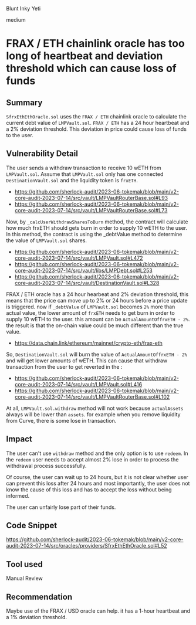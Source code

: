 Blunt Inky Yeti

medium

# FRAX / ETH chainlink oracle has too long of heartbeat and deviation threshold which can cause loss of funds
## Summary
`SfrxEthEthOracle.sol` uses the `FRAX / ETH` chainlink oracle to calculate the current debt value of `LMPVault.sol`.  `FRAX / ETH` has a 24 hour heartbeat and a 2% deviation threshold. This deviation in price could cause loss of funds to the user.

## Vulnerability Detail
The user sends a withdraw transaction to receive 10 wETH from `LMPVault.sol`. Assume that `LMPVault.sol` only has one connected `DestinationVault.sol` and the liquidity token is `frxETH`. 
- https://github.com/sherlock-audit/2023-06-tokemak/blob/main/v2-core-audit-2023-07-14/src/vault/LMPVaultRouterBase.sol#L93
- https://github.com/sherlock-audit/2023-06-tokemak/blob/main/v2-core-audit-2023-07-14/src/vault/LMPVaultRouterBase.sol#L73

Now, by `_calcUserWithdrawSharesToBurn` method, the contract will calculate how much frxETH should gets burn in order to supply 10 wETH to the user. In this method, the contract is using the _debtValue method to determine the value of `LMPVault.sol` shares. 
- https://github.com/sherlock-audit/2023-06-tokemak/blob/main/v2-core-audit-2023-07-14/src/vault/LMPVault.sol#L472
- https://github.com/sherlock-audit/2023-06-tokemak/blob/main/v2-core-audit-2023-07-14/src/vault/libs/LMPDebt.sol#L253
- https://github.com/sherlock-audit/2023-06-tokemak/blob/main/v2-core-audit-2023-07-14/src/vault/DestinationVault.sol#L328

FRAX / ETH oracle has a 24 hour hearbeat and 2% deviation threshold, this means that the price can move up to 2% or 24 hours before a price update is triggered. now if `_debtValue` of `LMPVault.sol` becomes `2%` more than actual value, the lower amount of `frxETH` needs to get burn in order to supply 10 wETH to the user. this amount can be `ActualAmountOffrxETH - 2%`. the result is that the on-chain value could be much different than the true value.
- https://data.chain.link/ethereum/mainnet/crypto-eth/frax-eth

So, `DestinationVault.sol` will burn the value of `ActualAmountOffrxETH - 2%` and will get lower amounts of wETH. This can cause that withdraw transaction from the user to get reverted in the :
- https://github.com/sherlock-audit/2023-06-tokemak/blob/main/v2-core-audit-2023-07-14/src/vault/LMPVault.sol#L416
- https://github.com/sherlock-audit/2023-06-tokemak/blob/main/v2-core-audit-2023-07-14/src/vault/LMPVaultRouterBase.sol#L102

At all, `LMPVault.sol.withdraw` method will not work because `actualAssets` always will be lower than `assets`. for example when you remove liquidity from Curve, there is some lose in transaction.

## Impact
The user can't use `withdraw` method and the only option is to use `redeem`.  In the `redeem` user needs to accept almost 2% lose in order to process the withdrawal process successfully. 

Of course, the user can wait up to 24 hours, but it is not clear whether user can prevent this loss after 24 hours and most importantly, the user does not know the cause of this loss and has to accept the loss without being informed.

The user can unfairly lose part of their funds.

## Code Snippet
https://github.com/sherlock-audit/2023-06-tokemak/blob/main/v2-core-audit-2023-07-14/src/oracles/providers/SfrxEthEthOracle.sol#L52

## Tool used
Manual Review

## Recommendation
Maybe use of the FRAX / USD oracle can help. it has a 1-hour heartbeat and a 1% deviation threshold.